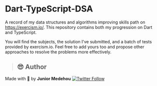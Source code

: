 # Dart-TypeScript-DSA

A record of my data structures and algorithms improving skills path on <https://exercism.io/>. This repository contains both my progression on Dart and TypeScript.

You will find the subjects, the solution I've submitted, and a batch of tests provided by exercism.io. Feel free to add yours too and propose other approaches to resolve the problems more effectively.

> ## :sunglasses:  Author

Made with 💙 by **Junior Medehou** [![Twitter Follow](https://img.shields.io/twitter/follow/juniormedehou_?label=Follow&style=social)](https://twitter.com/juniormedehou_)
